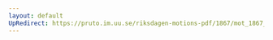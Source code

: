 ```yaml
---
layout: default
UpRedirect: https://pruto.im.uu.se/riksdagen-motions-pdf/1867/mot_1867__ak__181/mot_1867__ak__181-001.pdf
---
```

